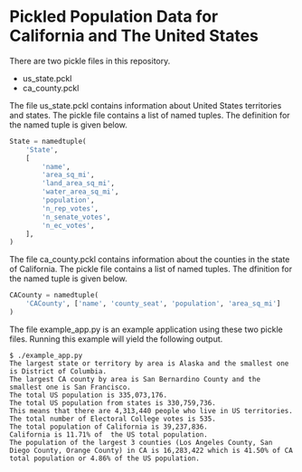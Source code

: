 
# Pickled Population Data for California and The United States

There are two pickle files in this repository.
* us_state.pckl
* ca_county.pckl

The file us_state.pckl contains information about United States territories and states. The pickle file contains a list of named tuples. The definition for the named tuple is given below.

```python
State = namedtuple(
    'State',
    [
        'name',
        'area_sq_mi',
        'land_area_sq_mi',
        'water_area_sq_mi',
        'population',
        'n_rep_votes',
        'n_senate_votes',
        'n_ec_votes',
    ],
)
```

The file ca_county.pckl contains information about the counties in the state of California. The pickle file contains a list of named tuples. The dfinition for the named tuple is given below.

```python
CACounty = namedtuple(
    'CACounty', ['name', 'county_seat', 'population', 'area_sq_mi']
)
```

The file example_app.py is an example application using these two pickle files. Running this example will yield the following output.
```
$ ./example_app.py 
The largest state or territory by area is Alaska and the smallest one is District of Columbia.
The largest CA county by area is San Bernardino County and the smallest one is San Francisco.
The total US population is 335,073,176.
The total US population from states is 330,759,736.
This means that there are 4,313,440 people who live in US territories.
The total number of Electoral College votes is 535.
The total population of California is 39,237,836.
California is 11.71% of  the US total population.
The population of the largest 3 counties (Los Angeles County, San Diego County, Orange County) in CA is 16,283,422 which is 41.50% of CA total population or 4.86% of the US population.
```

